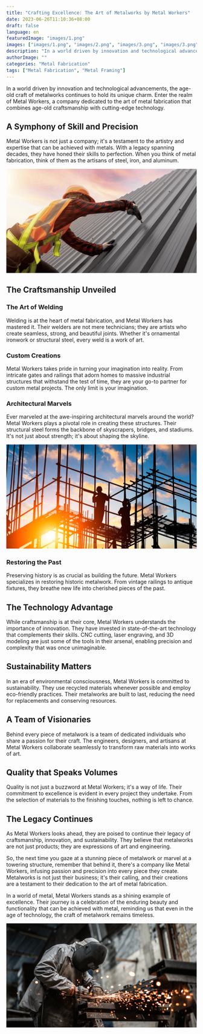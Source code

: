 ```yaml
---
title: "Crafting Excellence: The Art of Metalworks by Metal Workers"
date: 2023-06-26T11:10:36+08:00
draft: false
language: en
featuredImage: "images/1.png"
images: ["images/1.png", "images/2.png", "images/3.png", "images/3.png"]
description: "In a world driven by innovation and technological advancements, the age-old craft of metalworks continues to hold its unique charm. Enter the realm of Metal Workers, a company dedicated to the art of metal fabrication that combines age-old craftsmanship with cutting-edge technology."
authorImage: ""
categories: "Metal Fabrication"
tags: ["Metal Fabrication", "Metal Framing"]
---
```



In a world driven by innovation and technological advancements, the age-old craft of metalworks continues to hold its unique charm. Enter the realm of Metal Workers, a company dedicated to the art of metal fabrication that combines age-old craftsmanship with cutting-edge technology.

## A Symphony of Skill and Precision

Metal Workers is not just a company; it's a testament to the artistry and expertise that can be achieved with metals. With a legacy spanning decades, they have honed their skills to perfection. When you think of metal fabrication, think of them as the artisans of steel, iron, and aluminum.

![Metal Workers Skills](images/2.png)


## The Craftsmanship Unveiled

### The Art of Welding

Welding is at the heart of metal fabrication, and Metal Workers has mastered it. Their welders are not mere technicians; they are artists who create seamless, strong, and beautiful joints. Whether it's ornamental ironwork or structural steel, every weld is a work of art.

### Custom Creations

Metal Workers takes pride in turning your imagination into reality. From intricate gates and railings that adorn homes to massive industrial structures that withstand the test of time, they are your go-to partner for custom metal projects. The only limit is your imagination.

### Architectural Marvels

Ever marveled at the awe-inspiring architectural marvels around the world? Metal Workers plays a pivotal role in creating these structures. Their structural steel forms the backbone of skyscrapers, bridges, and stadiums. It's not just about strength; it's about shaping the skyline.

![Metal Workers Skills](images/4.png)


### Restoring the Past

Preserving history is as crucial as building the future. Metal Workers specializes in restoring historic metalwork. From vintage railings to antique fixtures, they breathe new life into cherished pieces of the past.

## The Technology Advantage

While craftsmanship is at their core, Metal Workers understands the importance of innovation. They have invested in state-of-the-art technology that complements their skills. CNC cutting, laser engraving, and 3D modeling are just some of the tools in their arsenal, enabling precision and complexity that was once unimaginable.

## Sustainability Matters

In an era of environmental consciousness, Metal Workers is committed to sustainability. They use recycled materials whenever possible and employ eco-friendly practices. Their metalworks are built to last, reducing the need for replacements and conserving resources.

## A Team of Visionaries

Behind every piece of metalwork is a team of dedicated individuals who share a passion for their craft. The engineers, designers, and artisans at Metal Workers collaborate seamlessly to transform raw materials into works of art.


## Quality that Speaks Volumes

Quality is not just a buzzword at Metal Workers; it's a way of life. Their commitment to excellence is evident in every project they undertake. From the selection of materials to the finishing touches, nothing is left to chance.

## The Legacy Continues

As Metal Workers looks ahead, they are poised to continue their legacy of craftsmanship, innovation, and sustainability. They believe that metalworks are not just products; they are expressions of art and engineering.

So, the next time you gaze at a stunning piece of metalwork or marvel at a towering structure, remember that behind it, there's a company like Metal Workers, infusing passion and precision into every piece they create. Metalworks is not just their business; it's their calling, and their creations are a testament to their dedication to the art of metal fabrication.

In a world of metal, Metal Workers stands as a shining example of excellence. Their journey is a celebration of the enduring beauty and functionality that can be achieved with metal, reminding us that even in the age of technology, the craft of metalwork remains timeless.

![Metal Workers Skills](images/3.png)

